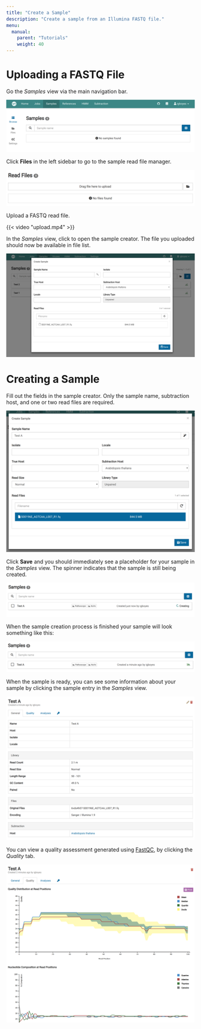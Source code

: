 ```yaml
---
title: "Create a Sample"
description: "Create a sample from an Illumina FASTQ file."
menu:
  manual:
    parent: "Tutorials"
    weight: 40
---
```


# Uploading a FASTQ File

Go the _Samples_ view via the main navigation bar.

![Empty Sample Manager](empty.png)

Click **Files** in the left sidebar to go to the sample read file manager.

![Sample File Manager](files.png)

Upload a FASTQ read file.

{{< video "upload.mp4" >}}

In the _Samples_ view, click <i class="fa fa-plus-square"></i> to open the sample creator. The file you uploaded should now be available in file list.

![Sample Creator](create.png)

# Creating a Sample

Fill out the fields in the sample creator. Only the sample name, subtraction host, and one or two read files are required.

![Sample Creator Filled](filled.png)

Click <i class="fas fa-save"></i> **Save** and you should immediately see a placeholder for your sample in the _Samples_ view. The spinner indicates that the sample
is still being created.

![Sample Creator Filled](creating.png)

When the sample creation process is finished your sample will look something like this:

![Sample Creation Complete](ready.png)

When the sample is ready, you can see some information about your sample by clicking the sample entry in the _Samples_ view.

![Sample General Information](general.png)

You can view a quality assessment generated using [FastQC](https://www.bioinformatics.babraham.ac.uk/projects/fastqc/), by clicking the _Quality_ tab.

![Sample Quality](quality.png)
